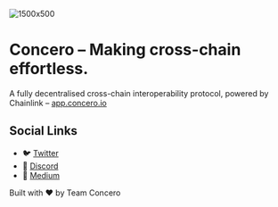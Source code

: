 ![1500x500](https://github.com/concero/.github/assets/47119689/5dff06b6-5cd4-4fcc-8acc-3057dcbe7d8c)

# Concero – Making cross-chain effortless.
A fully decentralised cross-chain interoperability protocol, powered by Chainlink – [app.concero.io](http://app.concero.io)


## Social Links

- 🐦 [Twitter](https://twitter.com/concero_io)
- 💬 [Discord](https://discord.gg/lanca)
- 📖 [Medium](https://medium.com/@concero)

Built with ❤️ by Team Concero
